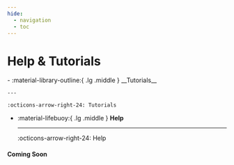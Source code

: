 ```yaml
---
hide:
  - navigation
  - toc
---
```

# Help & Tutorials

<div class="grid cards" markdown>
-  :material-library-outline:{ .lg .middle } __Tutorials__

    ---

    :octicons-arrow-right-24: Tutorials

-   :material-lifebuoy:{ .lg .middle } __Help__

    ---

    :octicons-arrow-right-24: Help
</div>

#### Coming Soon